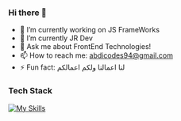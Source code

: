 ### Hi there 👋


- 🔭 I’m currently working on JS FrameWorks
- 🌱 I’m currently JR Dev
- 💬 Ask me about FrontEnd Technologies!
- 📫 How to reach me: abdicodes94@gmail.com
- ⚡ Fun fact: لنا اعمالنا ولكم اعمالكم

### Tech Stack
[![My Skills](https://skillicons.dev/icons?i=js,html,css,react,node,bootstrap)](https://skillicons.dev)
